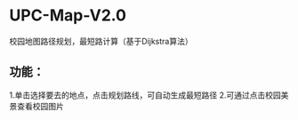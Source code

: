 # UPC-Map-V2.0
校园地图路径规划，最短路计算（基于Dijkstra算法） 

## 功能：
1.单击选择要去的地点，点击规划路线，可自动生成最短路径
2.可通过点击校园美景查看校园图片
